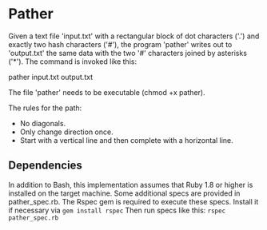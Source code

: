 # Pather

Given a text file 'input.txt' with a rectangular block of dot
characters ('.') and exactly two hash characters ('#'), the program 'pather'
writes out to 'output.txt' the same data with the two '#' characters
joined by asterisks ('*'). The command is invoked like this:

  pather input.txt output.txt

The file 'pather' needs to be executable (chmod +x pather).

The rules for the path:

* No diagonals.
* Only change direction once.
* Start with a vertical line and then complete with a horizontal line.

## Dependencies

In addition to Bash, this implementation assumes that Ruby 1.8 or higher is installed on the target machine.
Some additional specs are provided in pather_spec.rb.  The Rspec gem is required to execute these specs.
Install it if necessary via `gem install rspec` 
Then run specs like this: `rspec pather_spec.rb`
